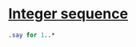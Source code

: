 [1]: http://rosettacode.org/wiki/Integer_sequence

# [Integer sequence][1]

```perl
.say for 1..*
```